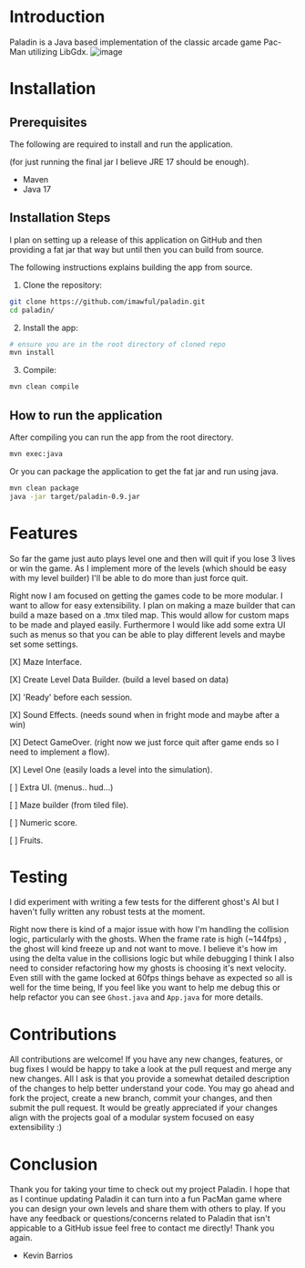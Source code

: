 # Introduction 
Paladin is a Java based implementation of the classic arcade game Pac-Man utilizing LibGdx.
![image](https://github.com/user-attachments/assets/9b822401-3e36-4cf0-a0cb-64e95f535403)

# Installation

## Prerequisites

The following are required to install and run the application.

(for just running the final jar I believe JRE 17 should be enough).

- Maven 
- Java 17

## Installation Steps

I plan on setting up a release of this application on GitHub and then providing a fat jar that way but until then you can build from source.

The following instructions explains building the app from source.

1. Clone the repository:

```sh
git clone https://github.com/imawful/paladin.git
cd paladin/
```

2. Install the app:

```sh
# ensure you are in the root directory of cloned repo
mvn install
```

3. Compile:

```sh
mvn clean compile 
```

## How to run the application

After compiling you can run the app from the root directory.

```sh
mvn exec:java
```

Or you can package the application to get the fat jar and run using java.

```sh
mvn clean package
java -jar target/paladin-0.9.jar 
```

# Features

So far the game just auto plays level one and then will quit if you lose 3 lives or win the game. As I implement more of the levels (which should be easy with
my level builder) I'll be able to do more than just force quit.

Right now I am focused on getting the games code to be more modular. I want to allow for easy extensibility. I plan on making a maze builder that can build
a maze based on a .tmx tiled map. This would allow for custom maps to be made and played easily. Furthermore I would like add some extra UI such as menus
so that you can be able to play different levels and maybe set some settings. 

[X] Maze Interface.

[X] Create Level Data Builder. (build a level based on data)

[X] 'Ready' before each session.

[X] Sound Effects. (needs sound when in fright mode and maybe after a win)  

[X] Detect GameOver. (right now we just force quit after game ends so I need to implement a flow).

[X] Level One (easily loads a level into the simulation).

[ ] Extra UI. (menus.. hud...)

[ ] Maze builder (from tiled file).

[ ] Numeric score.

[ ] Fruits.


# Testing

I did experiment with writing a few tests for the different ghost's AI but I haven't fully written any robust tests at the moment.

Right now there is kind of a major issue with how I'm handling the collision logic, particularly with the ghosts. When the frame rate is high (~144fps) , the ghost
will kind freeze up and not want to move. I believe it's how im using the delta value in the collisions logic but while debugging I think I also need to consider refactoring how my ghosts is choosing it's next velocity. Even still with the game locked at 60fps things behave as expected so all is well for the time being, If you feel like you want to help me debug this or help refactor you can see `Ghost.java` and `App.java` for more details. 

# Contributions

All contributions are welcome! If you have any new changes, features, or bug fixes I would be happy to take a look at the pull request and merge any 
new changes. All I ask is that you provide a somewhat detailed description of the changes to help better understand your code. You may go ahead and fork
the project, create a new branch, commit your changes, and then submit the pull request. It would be greatly appreciated if your changes align with the
projects goal of a modular system focused on easy extensibility :)

# Conclusion

Thank you for taking your time to check out my project Paladin. I hope that as I continue updating Paladin it can turn into a fun PacMan game where you can design your own levels and share them with others to play. If you have any feedback or questions/concerns related to Paladin that isn't appicable to a GitHub issue feel free to contact me directly! Thank you again.
- Kevin Barrios
